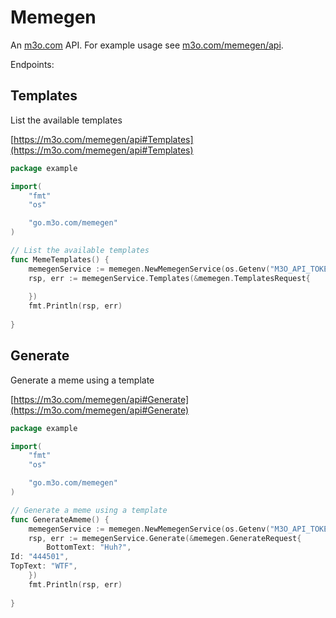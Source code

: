 # Memegen

An [m3o.com](https://m3o.com) API. For example usage see [m3o.com/memegen/api](https://m3o.com/memegen/api).

Endpoints:

## Templates

List the available templates


[https://m3o.com/memegen/api#Templates](https://m3o.com/memegen/api#Templates)

```go
package example

import(
	"fmt"
	"os"

	"go.m3o.com/memegen"
)

// List the available templates
func MemeTemplates() {
	memegenService := memegen.NewMemegenService(os.Getenv("M3O_API_TOKEN"))
	rsp, err := memegenService.Templates(&memegen.TemplatesRequest{
		
	})
	fmt.Println(rsp, err)
	
}
```
## Generate

Generate a meme using a template


[https://m3o.com/memegen/api#Generate](https://m3o.com/memegen/api#Generate)

```go
package example

import(
	"fmt"
	"os"

	"go.m3o.com/memegen"
)

// Generate a meme using a template
func GenerateAmeme() {
	memegenService := memegen.NewMemegenService(os.Getenv("M3O_API_TOKEN"))
	rsp, err := memegenService.Generate(&memegen.GenerateRequest{
		BottomText: "Huh?",
Id: "444501",
TopText: "WTF",
	})
	fmt.Println(rsp, err)
	
}
```
